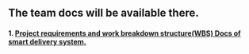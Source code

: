 ## The team docs will be available there.
#### 1. [Project requirements and work breakdown structure(WBS) Docs of smart delivery system.](https://docs.google.com/spreadsheets/d/1xkvcfqKs8xaK-G49qsPYhYuLTmGR0uW70pVxoA6MyY0/edit?gid=2008710155#gid=2008710155)
